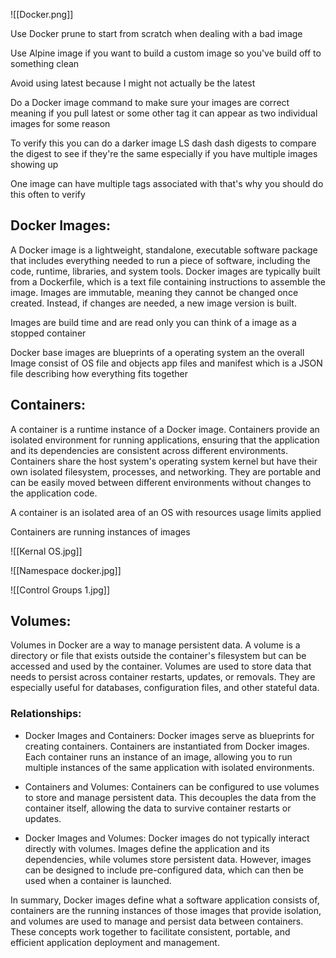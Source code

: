 ![[Docker.png]]

Use Docker prune to start from scratch when dealing with a bad image

  
Use Alpine image if you want to build a custom image so you've build off to something clean  
  
  
Avoid using latest because I might not actually be the latest


Do a Docker image command to make sure your images are correct meaning if you pull latest or some other tag it can appear as two individual images for some reason  
  
  
To verify this you can do a darker image LS dash dash digests to compare the digest to see if they're the same especially if you have multiple images showing up  
  
  
One image can have multiple tags associated with that's why you should do this often to verify

## Docker Images:


A Docker image is a lightweight, standalone, executable software package that includes everything needed to run a piece of software, including the code, runtime, libraries, and system tools. Docker images are typically built from a Dockerfile, which is a text file containing instructions to assemble the image. Images are immutable, meaning they cannot be changed once created. Instead, if changes are needed, a new image version is built.  

Images are build time and are read only you can think of a image as a stopped container  
  

Docker base images  are blueprints of a operating system an the overall Image consist of OS file and objects app files and manifest which is a JSON file describing how everything fits together
## Containers:
A container is a runtime instance of a Docker image. Containers provide an isolated environment for running applications, ensuring that the application and its dependencies are consistent across different environments. Containers share the host system's operating system kernel but have their own isolated filesystem, processes, and networking. They are portable and can be easily moved between different environments without changes to the application code.  


A container is an isolated area of an OS with resources usage limits applied

Containers are running instances of images

![[Kernal OS.jpg]]

![[Namespace docker.jpg]]

![[Control Groups 1.jpg]]
## Volumes:
Volumes in Docker are a way to manage persistent data. A volume is a directory or file that exists outside the container's filesystem but can be accessed and used by the container. Volumes are used to store data that needs to persist across container restarts, updates, or removals. They are especially useful for databases, configuration files, and other stateful data.  
  
### Relationships:  
- Docker Images and Containers: Docker images serve as blueprints for creating containers. Containers are instantiated from Docker images. Each container runs an instance of an image, allowing you to run multiple instances of the same application with isolated environments.  
  
- Containers and Volumes: Containers can be configured to use volumes to store and manage persistent data. This decouples the data from the container itself, allowing the data to survive container restarts or updates.  
  
- Docker Images and Volumes: Docker images do not typically interact directly with volumes. Images define the application and its dependencies, while volumes store persistent data. However, images can be designed to include pre-configured data, which can then be used when a container is launched.  
  
In summary, Docker images define what a software application consists of, containers are the running instances of those images that provide isolation, and volumes are used to manage and persist data between containers. These concepts work together to facilitate consistent, portable, and efficient application deployment and management.


